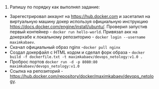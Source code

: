 1. Рапишу по порядку как выполнял задание:
  * Зарегестрировал аккаунт на https://hub.docker.com и засетапил на виртуальную машину докер используя официальную инструкцию https://docs.docker.com/engine/install/ubuntu/. Проверил запустив первый контейнер - ``docker run hello-world``. Привязал акк на докерхабе к локальному репозиторию - ``docker login --username maximkabaev``. 
  * Скачал официальный образ nginx -``docker pull nginx``
  * Создал докерфайл с HTML кодом и сделал форк образа - ``docker build -f dockerfile.txt -t maximkabaev/devops_netology:v1.0 .``
  * Проброс портов ``docker run -d -p 8080:80 maximkabaev/devops_netology:v1.0``
  * Cсылка на репозиторий - https://hub.docker.com/repository/docker/maximkabaev/devops_netology.
